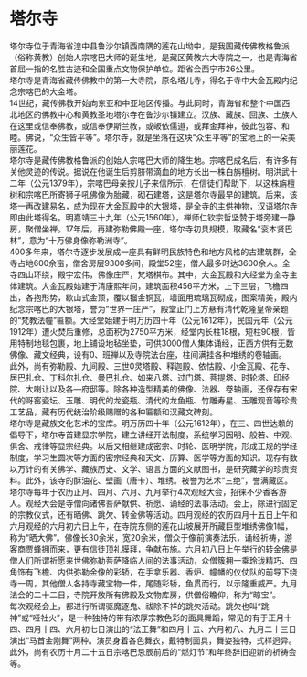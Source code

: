 # 塔尔寺  
塔尔寺位于青海省湟中县鲁沙尔镇西南隅的莲花山坳中，是我国藏传佛教格鲁派（俗称黄教）创始人宗喀巴大师的诞生地，是藏区黄教六大寺院之一，也是青海省首屈一指的名胜古迹和全国重点文物保护单位。距省会西宁市26公里。  
塔尔寺是青海省藏传佛教中的第一大寺院，原名塔儿寺，得名于寺中大金瓦殿内纪念宗喀巴的大金塔。  
14世纪，藏传佛教开始向东亚和中亚地区传播。与此同时，青海省和整个中国西北地区的佛教中心和黄教圣地塔尔寺在鲁沙尔镇建立。汉族、藏族、回族、土族人在这里或信奉佛教，或信奉伊斯兰教，或皈依儒道，或拜金拜神，彼此包容、和睦。佛说，“众生皆平等”。塔尔寺，就是坐落在这块“众生平等”的宝地上的一朵美丽莲花。  
塔尔寺是藏传佛教格鲁派的创始人宗喀巴大师的降生地。宗喀巴成名后，有许多有关他灵迹的传说。据说在他诞生后剪脐带滴血的地方长出一株白旃檀树。明洪武十二年（公元1379年），宗喀巴母亲按儿子来信所示，在信徒们帮助下，以这株旃檀树和宗喀巴所寄狮子吼佛像为胎藏，砌石建塔，这是塔尔寺最早的建筑。后来，该塔一再改建易名，成为现在大金瓦殿中的大银塔，是全寺的主供神物，汉语塔尔寺即由此塔得名。明嘉靖三十九年（公元1560年），禅师仁钦宗哲坚赞于塔旁建一静房，聚僧坐禅。17年后，再建弥勒佛殿一座，塔尔寺初具规模，取藏名“衮本贤巴林”，意为“十万佛身像弥勒洲寺”。  
400多年来，塔尔寺逐步发展成一座具有鲜明民族特色和地方风格的古建筑群，全寺占地600余亩，僧舍房层9300多间，殿堂52座，僧人最多时达3600余人。全寺四山环绕，殿宇宏伟，佛像庄严，梵塔棋布。其中，大金瓦殿和大经堂为全寺主体建筑。大金瓦殿始建于清康熙年间，建筑面积456平方米，上下三层，飞檐四出，各抱形势，歇山式金顶，覆以镏金铜瓦，墙面用琉璃瓦砌成，图案精美，殿内纪念宗喀巴的大银塔，誉为“世界一庄严”，殿堂正门上方悬有清代乾隆皇帝亲题的“梵教法幢”匾额。大经堂始建于明万历四十年（公元1612年），民国元年（公元1912年）遭火焚后重修，总面积为2750平方米，经堂内长柱18根，短柱90根，皆用特制地毯包裹，地上铺设地毡坐垫，可供3000僧人集体诵经，正西方供有无数佛像、藏文经典，设有0、班禅以及寺院法台座，柱间满挂各种堆绣的卷轴画。  
此外，尚有弥勒殿、九间殿、三世0灵塔殿、释迦殿、依怙殿、小金瓦殿、花寺、居巴扎仓、丁科尔扎仓、曼巴扎仓、如来八塔、过门塔、菩提塔、时轮塔、印经院、大喇让以及各—府邸等。除各种造型精美的佛像、法器、卷轴画，还保存有宋代的哥窑瓷坛、玉雕、明代的龙瓷瓶、清代的龙鱼瓶、竹雕寿星、玉雕观音等珍贵工艺品，藏有历代统治阶级赐赠的各种匾额和汉藏文碑刻。  
塔尔寺是藏族文化艺术的宝库。明万历四十年（公元1612年），在三、四世达赖的倡导下，塔尔寺首建显宗学院，建立讲经开法制度，系统学习因明、般若、中观、俱舍、戒律等显宗经典。以后又相继建成密宗、时轮、医明学院，形成正规的学经制度，学习生圆次等方面的密宗经典和天文、历算、医学等方面的知识。现存有数以万计的有关佛学、藏族历史、文学、语言方面的文献图书，是研究藏学的珍贵资料。此外，该寺的酥油花、壁画（唐卡）、堆绣。被誉为艺术“三绝”，誉满藏区。  
塔尔寺每年于农历正月、四月、六月、九月举行4次观经大会，招徕不少香客游人。观经大会是寺僧向诸佛菩萨献供、祈愿、诵经的法事活动。会上，除进行固定的宗教仪式，还有晒佛、跳欠、转金佛等活动。四月观经的农历四月十五日上午和六月观经的六月初六日上午，在寺院东侧的莲花山坡展开所藏巨型堆绣佛像1幅，称为“晒大佛”。佛像长30余米，宽20余米，僧众于像前演奏法乐，诵经祈祷，游客商贾蜂拥而来，更有信徒顶礼膜拜，争献布施。六月初八日上午举行的转金佛是僧人们所谓祈愿来世佛弥勒菩萨降临人间的法事活动，众僧簇拥一乘玲珑精巧、四角饰有飞檐、内供弥勒金像的彩轿，在手拿乐器、香炉、幢幡的仪仗队的前导下绕寺一周，其他僧人各持寺藏宝物一件，尾随彩轿，鱼贯而行，以示隆重威严。九月法会的二十二日，寺院开放所有佛殿及文物库房，供僧俗瞻仰，称为“晾宝”。  
每次观经会上，都进行所谓驱魔逐鬼、祓除不祥的跳欠活动。跳欠也叫“跳神”或“哑社火”，是一种独特的带有浓厚宗教色彩的面具舞蹈，常见的有于正月十四、四月十四、六月初七日演出的“法王舞”和四月十五、六月初八、九月二十三日演出“马首金刚舞”两种。演员身着各色舞衣，戴特制面具，舞姿独特，式样迥异。此外，尚有农历十月二十五日宗喀巴忌辰前后的“燃灯节”和年终辞旧迎新的祈祷会等。  
<!-- Last processed: 2025-07-22 03:44:28 -->
